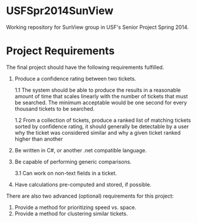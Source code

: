 USFSpr2014SunView
==================
Working repository for SunView group in USF's Senior Project Spring 2014.


Project Requirements
==================
The final project should have the following requirements fulfilled.

1. Produce a confidence rating between two tickets. 

    1.1 The system should be able to produce the results in a reasonable amount of time that scales linearly with the number of tickets that must be searched. The minimum acceptable would be one second for every thousand tickets to be searched.
    
    1.2 From a collection of tickets, produce a ranked list of matching tickets sorted by confidence rating, it should generally be detectable by a user why the ticket was considered similar and why a given ticket ranked higher than another
2. Be written in C#, or another .net compatible language. 
3. Be capable of performing generic comparisons. 

    3.1 Can work on non-text fields in a ticket.
4. Have calculations pre-computed and stored, if possible.

There are also two advanced (optional) requirements for this project:

1. Provide a method for prioritizing speed vs. space.
2. Provide a method for clustering similar tickets.

